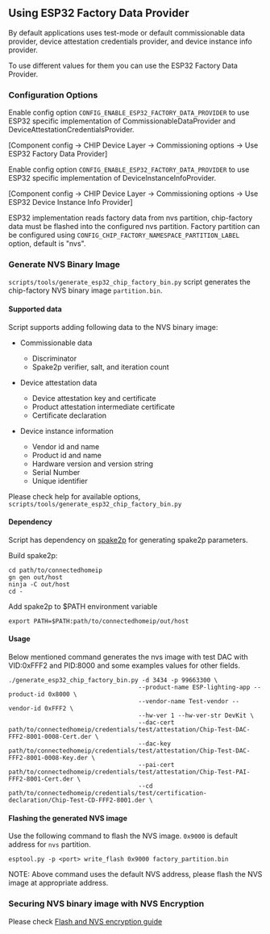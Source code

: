 ## Using ESP32 Factory Data Provider

By default applications uses test-mode or default commissionable data provider, 
device attestation credentials provider, and device instance info provider.

To use different values for them you can use the ESP32 Factory Data Provider.

### Configuration Options

Enable config option `CONFIG_ENABLE_ESP32_FACTORY_DATA_PROVIDER` to use
ESP32 specific implementation of CommissionableDataProvider and
DeviceAttestationCredentialsProvider.

[Component config → CHIP Device Layer → Commissioning options → Use ESP32 Factory Data Provider]

Enable config option `CONFIG_ENABLE_ESP32_FACTORY_DATA_PROVIDER` to use
ESP32 specific implementation of DeviceInstanceInfoProvider.

[Component config → CHIP Device Layer → Commissioning options → Use ESP32 Device Instance Info Provider]

ESP32 implementation reads factory data from nvs partition, chip-factory
data must be flashed into the configured nvs partition. Factory partition can
be configured using `CONFIG_CHIP_FACTORY_NAMESPACE_PARTITION_LABEL` option,
default is "nvs".

### Generate NVS Binary Image

`scripts/tools/generate_esp32_chip_factory_bin.py` script generates the
chip-factory NVS binary image `partition.bin`.

#### Supported data

Script supports adding following data to the NVS binary image:

-   Commissionable data
    -   Discriminator
    -   Spake2p verifier, salt, and iteration count

-   Device attestation data
    -   Device attestation key and certificate
    -   Product attestation intermediate certificate
    -   Certificate declaration

-   Device instance information
    -   Vendor id and name
    -   Product id and name
    -   Hardware version and version string
    -   Serial Number
    -   Unique identifier

Please check help for available options, `scripts/tools/generate_esp32_chip_factory_bin.py`

#### Dependency

Script has dependency on
[spake2p](https://github.com/project-chip/connectedhomeip/tree/master/src/tools/spake2p)
for generating spake2p parameters.

Build spake2p:

```
cd path/to/connectedhomeip
gn gen out/host
ninja -C out/host
cd -
```

Add spake2p to \$PATH environment variable

```
export PATH=$PATH:path/to/connectedhomeip/out/host
```

#### Usage

Below mentioned command generates the nvs image with test DAC with
VID:0xFFF2 and PID:8000 and some examples values for other fields.

```
./generate_esp32_chip_factory_bin.py -d 3434 -p 99663300 \
                                    --product-name ESP-lighting-app --product-id 0x8000 \
                                    --vendor-name Test-vendor --vendor-id 0xFFF2 \
                                    --hw-ver 1 --hw-ver-str DevKit \
                                    --dac-cert path/to/connectedhomeip/credentials/test/attestation/Chip-Test-DAC-FFF2-8001-0008-Cert.der \
                                    --dac-key path/to/connectedhomeip/credentials/test/attestation/Chip-Test-DAC-FFF2-8001-0008-Key.der \
                                    --pai-cert path/to/connectedhomeip/credentials/test/attestation/Chip-Test-PAI-FFF2-8001-Cert.der \
                                    --cd path/to/connectedhomeip/credentials/test/certification-declaration/Chip-Test-CD-FFF2-8001.der \
```

#### Flashing the generated NVS image

Use the following command to flash the NVS image. `0x9000` is default
address for `nvs` partition.

```
esptool.py -p <port> write_flash 0x9000 factory_partition.bin
```

NOTE: Above command uses the default NVS address, please flash the NVS image at appropriate address.

### Securing NVS binary image with NVS Encryption

Please check [Flash and NVS encryption guide](flash_nvs_encryption.md)
